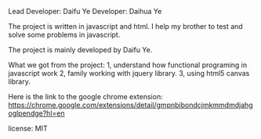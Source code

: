 Lead Developer: Daifu Ye
Developer: Daihua Ye

The project is written in javascript and html. I help my brother to test and solve some problems in javascript. 

The project is mainly developed by Daifu Ye.

What we got from the project: 
1, understand how functional programing in javascript work
2, family working with jquery library.
3, using html5 canvas library.


Here is the link to the google chrome extension: 
https://chrome.google.com/extensions/detail/gmpnbibondcjmkmmdmdjahgoglpendge?hl=en

license: MIT
